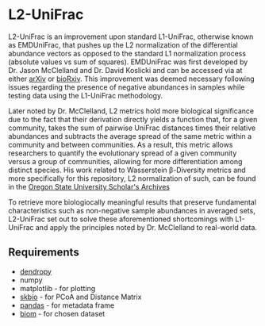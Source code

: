 # L2-UniFrac

L2-UniFrac is an improvement upon standard L1-UniFrac, otherwise known as EMDUniFrac, that pushes up the L2 normalization of the differential abundance vectors as opposed to the standard L1 normalization process (absolute values vs sum of squares). EMDUniFrac was first developed by Dr. Jason McClelland and Dr. David Koslicki and can be accessed via at either [arXiv](https://arxiv.org/abs/1611.04634) or [bioRxiv](https://www.biorxiv.org/content/10.1101/087171v2). This improvement was deemed necessary following issues regarding the presence of negative abundances in samples while testing data using the L1-UniFrac methodology. 

Later noted by Dr. McClelland, L2 metrics hold more biological significance due to the fact that their derivation directly yields a function that, for a given community, takes the sum of pairwise UniFrac distances times their relative abundances and subtracts the average spread of the same metric within a community and between communities. As a result, this metric allows researchers to quantify the evolutionary spread of a given community versus a group of communities, allowing for more differentiation among distinct species. His work related to Wasserstein β-Diversity metrics and more specifically for this repository, L2 normalization of such, can be found in the [Oregon State University Scholar's Archives](https://ir.library.oregonstate.edu/concern/graduate_thesis_or_dissertations/76537620h) 

To retrieve more biologiocally meaningful results that preserve fundamental characteristics such as non-negative sample abundances in averaged sets, L2-UniFrac set out to solve these aforementioned shortcomings with L1-UniFrac and apply the principles noted by Dr. McClelland to real-world data.

## Requirements ##
+ [dendropy](http://www.dendropy.org/)
+ numpy 
+ matplotlib - for plotting
+ [skbio](http://scikit-bio.org/) - for PCoA and Distance Matrix
+ [pandas](https://pandas.pydata.org/) - for metadata frame
+ [biom](https://biom-format.org/) - for chosen dataset

